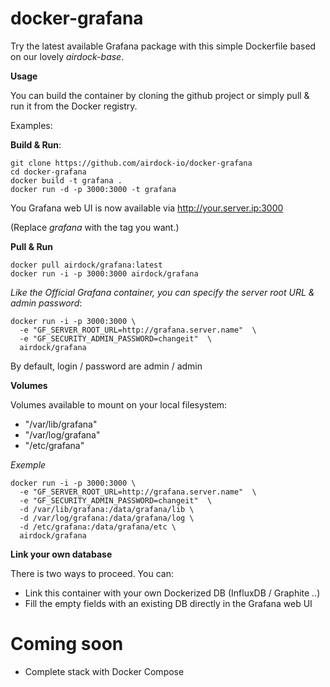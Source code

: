# docker-grafana

Try the latest available Grafana package with this simple Dockerfile based on our lovely _airdock-base_.

**Usage**

You can build the container by cloning the github project or simply pull & run it from the Docker registry.

Examples:

**Build & Run**:
```
git clone https://github.com/airdock-io/docker-grafana
cd docker-grafana
docker build -t grafana .
docker run -d -p 3000:3000 -t grafana
```
You Grafana web UI is now available via http://your.server.ip:3000

(Replace _grafana_ with the tag you want.)


**Pull & Run**
```
docker pull airdock/grafana:latest
docker run -i -p 3000:3000 airdock/grafana
````

_Like the Official Grafana container, you can specify the server root URL & admin password_:

```
docker run -i -p 3000:3000 \
  -e "GF_SERVER_ROOT_URL=http://grafana.server.name"  \
  -e "GF_SECURITY_ADMIN_PASSWORD=changeit"  \
  airdock/grafana
```
By default, login / password are admin / admin

**Volumes**

Volumes available to mount on your local filesystem:

 - "/var/lib/grafana"
 - "/var/log/grafana"
 - "/etc/grafana"
 
_Exemple_
```
docker run -i -p 3000:3000 \
  -e "GF_SERVER_ROOT_URL=http://grafana.server.name"  \
  -e "GF_SECURITY_ADMIN_PASSWORD=changeit"  \
  -d /var/lib/grafana:/data/grafana/lib \
  -d /var/log/grafana:/data/grafana/log \
  -d /etc/grafana:/data/grafana/etc \
  airdock/grafana
```


**Link your own database**

There is two ways to proceed. You can:
 - Link this container with your own Dockerized DB (InfluxDB / Graphite ..)
 - Fill the empty fields with an existing DB directly in the Grafana web UI

# Coming soon

 - Complete stack with Docker Compose
